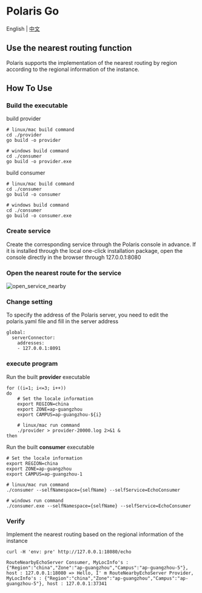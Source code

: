# Polaris Go

English | [中文](./README-zh.md)

## Use the nearest routing function

Polaris supports the implementation of the nearest routing by region according to the regional information of the instance.

## How To Use

### Build the executable

build provider

````
# linux/mac build command
cd ./provider
go build -o provider

# windows build command
cd ./consumer
go build -o provider.exe
````

build consumer

````
# linux/mac build command
cd ./consumer
go build -o consumer

# windows build command
cd ./consumer
go build -o consumer.exe
````

### Create service

Create the corresponding service through the Polaris console in advance. If it is installed through the local one-click installation package, open the console directly in the browser through 127.0.0.1:8080

### Open the nearest route for the service

![open_service_nearby](./image/open_service_nearby.png)

### Change setting

To specify the address of the Polaris server, you need to edit the polaris.yaml file and fill in the server address

````
global:
  serverConnector:
    addresses:
    - 127.0.0.1:8091
````
### execute program

Run the built **provider** executable

````
for ((i=1; i<=3; i++))
do
    # Set the locale information
    export REGION=china
    export ZONE=ap-guangzhou
    export CAMPUS=ap-guangzhou-${i}
    
    # linux/mac run command
    ./provider > provider-20000.log 2>&1 &
then
````

Run the built **consumer** executable

````
# Set the locale information
export REGION=china
export ZONE=ap-guangzhou
export CAMPUS=ap-guangzhou-1

# linux/mac run command
./consumer --selfNamespace={selfName} --selfService=EchoConsumer

# windows run command
./consumer.exe --selfNamespace={selfName} --selfService=EchoConsumer
````

### Verify

Implement the nearest routing based on the regional information of the instance

````
curl -H 'env: pre' http://127.0.0.1:18080/echo

RouteNearbyEchoServer Consumer, MyLocInfo's : {"Region":"china","Zone":"ap-guangzhou","Campus":"ap-guangzhou-5"}, host : 127.0.0.1:18080 => Hello, I' m RouteNearbyEchoServer Provider, MyLocInfo's : {"Region":"china","Zone":"ap-guangzhou","Campus":"ap-guangzhou-5"}, host : 127.0.0.1:37341
````